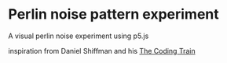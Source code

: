# Perlin noise pattern experiment
A visual perlin noise experiment using p5.js

inspiration from Daniel Shiffman and his [The Coding Train](http://thecodingtrain.com/)